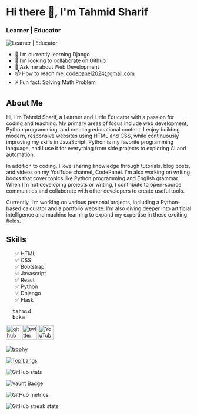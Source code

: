 # Hi there 👋, I'm Tahmid Sharif
### Learner | Educator
![Learner | Educator](https://arturssmirnovs.github.io/github-profile-readme-generator/images/banner.png)

- 🌱 I’m currently learning Django  
- 👯 I’m looking to collaborate on Github 
- 💬 Ask me about Web Development 
- 📫 How to reach me: codepanel2024@gmail.com 
- ⚡ Fun fact: Solving Math Problem 

## About Me
Hi, I'm Tahmid Sharif, a Learner and Little Educator with a passion for coding and teaching. My primary areas of focus include web development, Python programming, and creating educational content. I enjoy building modern, responsive websites using HTML and CSS, while continuously improving my skills in JavaScript. Python is my favorite programming language, and I use it for everything from side projects to exploring AI and automation.

In addition to coding, I love sharing knowledge through tutorials, blog posts, and videos on my YouTube channel, CodePanel. I'm also working on writing books that cover topics like Python programming and English grammar. When I’m not developing projects or writing, I contribute to open-source communities and collaborate with other developers to create useful tools.

Currently, I’m working on various personal projects, including a Python-based calculator and a portfolio website. I'm also diving deeper into artificial intelligence and machine learning to expand my expertise in these exciting fields.

## Skills
<ul>
  <li style="list-style: none;">✅ HTML</li>
  <li style="list-style: none;">✅ CSS</li>
  <li style="list-style: none;">✅ Bootstrap</li>
  <li style="list-style: none;">✅ Javascript</li>
  <li style="list-style: none;">✅ React</li>
  <li style="list-style: none;">✅ Python</li>
  <li style="list-style: none;">✅ Dhjango</li>
  <li style="list-style: none;">✅ Flask</li>
</ul>

<pre>
  tahmid
  boka
</pre>

[<img src='https://cdn.jsdelivr.net/npm/simple-icons@3.0.1/icons/github.svg' alt='github' height='40'>](https://github.com/Md-TahmidSharifWafi)  [<img src='https://cdn.jsdelivr.net/npm/simple-icons@3.0.1/icons/twitter.svg' alt='twitter' height='40'>](https://twitter.com/http://x.com/home)  [<img src='https://cdn.jsdelivr.net/npm/simple-icons@3.0.1/icons/youtube.svg' alt='YouTube' height='40'>](https://www.youtube.com/channel/https://www.youtube.com/@codepanel2024)  

[![trophy](https://github-profile-trophy.vercel.app/?username=Md-TahmidSharifWafi)](https://github.com/ryo-ma/github-profile-trophy)

[![Top Langs](https://github-readme-stats.vercel.app/api/top-langs/?username=Md-TahmidSharifWafi)](https://github.com/anuraghazra/github-readme-stats)

![GitHub stats](https://github-readme-stats.vercel.app/api?username=Md-TahmidSharifWafi&show_icons=true)  

![Vaunt Badge](https://api.vaunt.dev/v1/github/entities/Md-TahmidSharifWafi/contributions?format=svg&private=false)  

![GitHub metrics](https://metrics.lecoq.io/Md-TahmidSharifWafi)  

![GitHub streak stats](https://streak-stats.demolab.com/?user=Md-TahmidSharifWafi)  

